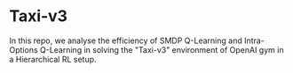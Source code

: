 # Taxi-v3
In this repo, we analyse the efficiency of SMDP Q-Learning and Intra-Options Q-Learning in solving the "Taxi-v3" environment of OpenAI gym in a Hierarchical RL setup.
